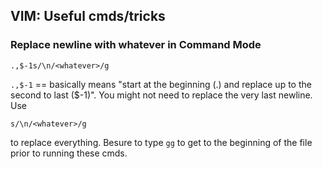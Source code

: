 ## VIM: Useful cmds/tricks

### Replace newline with whatever in Command Mode

`.,$-1s/\n/<whatever>/g`

`.,$-1` == basically means "start at the beginning (.) and replace up to the second to last ($-1)". You might not need to replace the very last newline. Use

`s/\n/<whatever>/g`

to replace everything. Besure to type `gg` to get to the beginning of the file prior to running these cmds.
